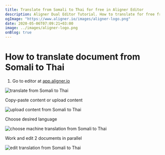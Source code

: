 ```yaml
---
title: Translate from Somali to Thai for free in Aligner Editor
description: Aligner Dual Editor Tutorial. How to translate for free from Somali to Thai. Aligner is multilingual document management platform. 
ogImage: "https://www.aligner.io/images/aligner-logo.png"
date: 2020-05-06T07:09:21+03:00
image: ../images/aligner-logo.png
onBlog: true
---
```


# How to translate document from Somali to Thai

1. Go to editor at [app.aligner.io](https://app.aligner.io "Aligner App web page")

![translate from Somali to Thai](../aligner-blank-editor.png "translate from Somali to Thai")

Copy-paste content or upload content

![upload content from Somali to Thai](../aligner-uploaded-document.png "upload content from Somali to Thai")

Choose desired language

![choose machine translation from Somali to Thai](../aligner-language-dropdown.png "choose machine translation from Somali to Thai")

Work and edit 2 documents in parallel

![edit translation from Somali to Thai](../aligner-double-sitded-editor.png "edit translation from Somali to Thai")

